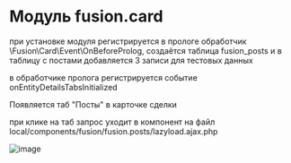 ﻿# Модуль fusion.card

при установке модуля регистрируется в прологе обработчик \Fusion\Card\Event\OnBeforeProlog, создаётся таблица fusion_posts и в таблицу с постами добавляется 3 записи для тестовых данных

в обработчике пролога регистрируется событие onEntityDetailsTabsInitialized

Появляется таб "Посты" в карточке сделки

при клике на таб запрос уходит в компонент на файл local/components/fusion/fusion.posts/lazyload.ajax.php

![image](https://github.com/user-attachments/assets/a8a27abb-c734-41c3-84fc-b3a9d3bb6d6d)
